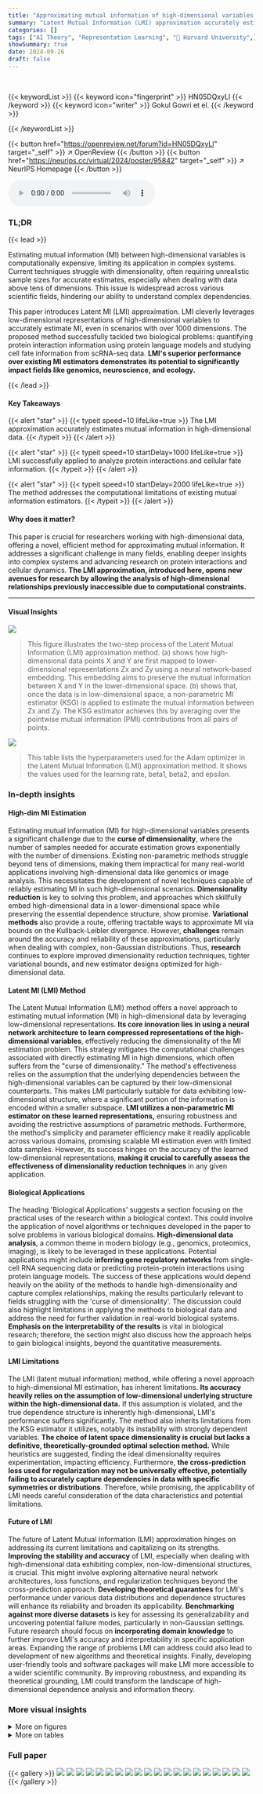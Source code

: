 ```yaml
---
title: "Approximating mutual information of high-dimensional variables using learned representations"
summary: "Latent Mutual Information (LMI) approximation accurately estimates mutual information in high-dimensional data using low-dimensional learned representations, solving a critical problem in various scie..."
categories: []
tags: ["AI Theory", "Representation Learning", "🏢 Harvard University",]
showSummary: true
date: 2024-09-26
draft: false
---
```


<br>

{{< keywordList >}}
{{< keyword icon="fingerprint" >}} HN05DQxyLl {{< /keyword >}}
{{< keyword icon="writer" >}} Gokul Gowri et el. {{< /keyword >}}
 
{{< /keywordList >}}

{{< button href="https://openreview.net/forum?id=HN05DQxyLl" target="_self" >}}
↗ OpenReview
{{< /button >}}
{{< button href="https://neurips.cc/virtual/2024/poster/95842" target="_self" >}}
↗ NeurIPS Homepage
{{< /button >}}


<audio controls>
    <source src="https://ai-paper-reviewer.com/HN05DQxyLl/podcast.wav" type="audio/wav">
    Your browser does not support the audio element.
</audio>


### TL;DR


{{< lead >}}

Estimating mutual information (MI) between high-dimensional variables is computationally expensive, limiting its application in complex systems. Current techniques struggle with dimensionality, often requiring unrealistic sample sizes for accurate estimates, especially when dealing with data above tens of dimensions.  This issue is widespread across various scientific fields, hindering our ability to understand complex dependencies.



This paper introduces Latent MI (LMI) approximation. LMI cleverly leverages low-dimensional representations of high-dimensional variables to accurately estimate MI, even in scenarios with over 1000 dimensions.  The proposed method successfully tackled two biological problems: quantifying protein interaction information using protein language models and studying cell fate information from scRNA-seq data.  **LMI's superior performance over existing MI estimators demonstrates its potential to significantly impact fields like genomics, neuroscience, and ecology.**

{{< /lead >}}


#### Key Takeaways

{{< alert "star" >}}
{{< typeit speed=10 lifeLike=true >}} The LMI approximation accurately estimates mutual information in high-dimensional data. {{< /typeit >}}
{{< /alert >}}

{{< alert "star" >}}
{{< typeit speed=10 startDelay=1000 lifeLike=true >}} LMI successfully applied to analyze protein interactions and cellular fate information. {{< /typeit >}}
{{< /alert >}}

{{< alert "star" >}}
{{< typeit speed=10 startDelay=2000 lifeLike=true >}} The method addresses the computational limitations of existing mutual information estimators. {{< /typeit >}}
{{< /alert >}}

#### Why does it matter?
This paper is crucial for researchers working with high-dimensional data, offering a novel, efficient method for approximating mutual information.  It addresses a significant challenge in many fields, enabling deeper insights into complex systems and advancing research on protein interactions and cellular dynamics. **The LMI approximation, introduced here, opens new avenues for research by allowing the analysis of high-dimensional relationships previously inaccessible due to computational constraints.**

------
#### Visual Insights



![](https://ai-paper-reviewer.com/HN05DQxyLl/figures_2_1.jpg)

> This figure illustrates the two-step process of the Latent Mutual Information (LMI) approximation method.  (a) shows how high-dimensional data points X and Y are first mapped to lower-dimensional representations Zx and Zy using a neural network-based embedding. This embedding aims to preserve the mutual information between X and Y in the lower-dimensional space. (b) shows that, once the data is in low-dimensional space, a non-parametric MI estimator (KSG) is applied to estimate the mutual information between Zx and Zy.  The KSG estimator achieves this by averaging over the pointwise mutual information (PMI) contributions from all pairs of points.





![](https://ai-paper-reviewer.com/HN05DQxyLl/tables_3_1.jpg)

> This table lists the hyperparameters used for the Adam optimizer in the Latent Mutual Information (LMI) approximation method.  It shows the values used for the learning rate, beta1, beta2, and epsilon.





### In-depth insights


#### High-dim MI Estimation
Estimating mutual information (MI) for high-dimensional variables presents a significant challenge due to the **curse of dimensionality**, where the number of samples needed for accurate estimation grows exponentially with the number of dimensions.  Existing non-parametric methods struggle beyond tens of dimensions, making them impractical for many real-world applications involving high-dimensional data like genomics or image analysis. This necessitates the development of novel techniques capable of reliably estimating MI in such high-dimensional scenarios.  **Dimensionality reduction** is key to solving this problem, and approaches which skillfully embed high-dimensional data in a lower-dimensional space while preserving the essential dependence structure, show promise. **Variational methods** also provide a route, offering tractable ways to approximate MI via bounds on the Kullback-Leibler divergence. However, **challenges** remain around the accuracy and reliability of these approximations, particularly when dealing with complex, non-Gaussian distributions.  Thus, **research** continues to explore improved dimensionality reduction techniques, tighter variational bounds, and new estimator designs optimized for high-dimensional data.

#### Latent MI (LMI) Method
The Latent Mutual Information (LMI) method offers a novel approach to estimating mutual information (MI) in high-dimensional data by leveraging low-dimensional representations.  **Its core innovation lies in using a neural network architecture to learn compressed representations of the high-dimensional variables**, effectively reducing the dimensionality of the MI estimation problem. This strategy mitigates the computational challenges associated with directly estimating MI in high dimensions, which often suffers from the "curse of dimensionality." The method's effectiveness relies on the assumption that the underlying dependencies between the high-dimensional variables can be captured by their low-dimensional counterparts. This makes LMI particularly suitable for data exhibiting low-dimensional structure, where a significant portion of the information is encoded within a smaller subspace.  **LMI utilizes a non-parametric MI estimator on these learned representations,** ensuring robustness and avoiding the restrictive assumptions of parametric methods.  Furthermore, the method's simplicity and parameter efficiency make it readily applicable across various domains, promising scalable MI estimation even with limited data samples.  However, its success hinges on the accuracy of the learned low-dimensional representations, **making it crucial to carefully assess the effectiveness of dimensionality reduction techniques** in any given application.

#### Biological Applications
The heading 'Biological Applications' suggests a section focusing on the practical uses of the research within a biological context.  This could involve the application of novel algorithms or techniques developed in the paper to solve problems in various biological domains.  **High-dimensional data analysis**, a common theme in modern biology (e.g., genomics, proteomics, imaging), is likely to be leveraged in these applications.  Potential applications might include **inferring gene regulatory networks** from single-cell RNA sequencing data or predicting protein-protein interactions using protein language models.  The success of these applications would depend heavily on the ability of the methods to handle high-dimensionality and capture complex relationships, making the results particularly relevant to fields struggling with the 'curse of dimensionality'.  The discussion could also highlight limitations in applying the methods to biological data and address the need for further validation in real-world biological systems.  **Emphasis on the interpretability of the results** is vital in biological research; therefore, the section might also discuss how the approach helps to gain biological insights, beyond the quantitative measurements.

#### LMI Limitations
The LMI (latent mutual information) method, while offering a novel approach to high-dimensional MI estimation, has inherent limitations.  **Its accuracy heavily relies on the assumption of low-dimensional underlying structure within the high-dimensional data.** If this assumption is violated, and the true dependence structure is inherently high-dimensional, LMI's performance suffers significantly. The method also inherits limitations from the KSG estimator it utilizes, notably its instability with strongly dependent variables.  **The choice of latent space dimensionality is crucial but lacks a definitive, theoretically-grounded optimal selection method.**  While heuristics are suggested, finding the ideal dimensionality requires experimentation, impacting efficiency.  Furthermore, **the cross-prediction loss used for regularization may not be universally effective, potentially failing to accurately capture dependencies in data with specific symmetries or distributions**.  Therefore, while promising, the applicability of LMI needs careful consideration of the data characteristics and potential limitations.

#### Future of LMI
The future of Latent Mutual Information (LMI) approximation hinges on addressing its current limitations and capitalizing on its strengths.  **Improving the stability and accuracy** of LMI, especially when dealing with high-dimensional data exhibiting complex, non-low-dimensional structures, is crucial. This might involve exploring alternative neural network architectures, loss functions, and regularization techniques beyond the cross-prediction approach.  **Developing theoretical guarantees** for LMI's performance under various data distributions and dependence structures will enhance its reliability and broaden its applicability.  **Benchmarking against more diverse datasets** is key for assessing its generalizability and uncovering potential failure modes, particularly in non-Gaussian settings.  Future research should focus on **incorporating domain knowledge** to further improve LMI's accuracy and interpretability in specific application areas. Expanding the range of problems LMI can address could also lead to development of new algorithms and theoretical insights.  Finally, developing user-friendly tools and software packages will make LMI more accessible to a wider scientific community.  By improving robustness, and expanding its theoretical grounding, LMI could transform the landscape of high-dimensional dependence analysis and information theory.


### More visual insights

<details>
<summary>More on figures
</summary>


![](https://ai-paper-reviewer.com/HN05DQxyLl/figures_4_1.jpg)

> This figure compares the performance of four mutual information (MI) estimators (InfoNCE, MINE, KSG, and LMI) across different dimensionalities and intrinsic dimensions of the data.  It shows that LMI outperforms the other three estimators, especially in high-dimensional settings with low intrinsic dimensionality. The performance is evaluated using both absolute accuracy (MSE) and relative accuracy (Kendall τ).


![](https://ai-paper-reviewer.com/HN05DQxyLl/figures_5_1.jpg)

> This figure shows the number of samples required by different mutual information estimators to achieve a specific estimation error (€) under various ambient and intrinsic dimensionalities.  It demonstrates the scalability of LMI approximation compared to KSG, MINE, and InfoNCE.  The plots show that while other methods struggle to converge as dimensionality increases, LMI maintains stable performance provided the dependence structure has low intrinsic dimensionality (k). As k approaches d (full-rank dependence), all methods struggle.


![](https://ai-paper-reviewer.com/HN05DQxyLl/figures_6_1.jpg)

> This figure compares the performance of four different mutual information (MI) estimators across various dimensionalities and dependence structures.  The performance is evaluated using both absolute accuracy (MSE) and relative accuracy (Kendall's tau).  LMI consistently outperforms other methods, especially in high dimensions, demonstrating its effectiveness in approximating MI for high-dimensional data with low-dimensional dependence structures.


![](https://ai-paper-reviewer.com/HN05DQxyLl/figures_6_2.jpg)

> This figure demonstrates a scenario where the LMI (Latent Mutual Information) approximation method fails.  Panel (a) shows examples of symmetric distributions where the conditional expectation of X given Y is equal to the expectation of X.  Panel (b) shows how MI estimates from various methods change as independent dimensions are added to these symmetric distributions. In an ideal case, the MI estimates shouldn't vary as these independent dimensions don't affect the MI between X and Y.  The experiment highlights a limitation of LMI in handling symmetric data.


![](https://ai-paper-reviewer.com/HN05DQxyLl/figures_7_1.jpg)

> This figure presents the results of applying the latent mutual information (LMI) approximation method to quantify the statistical dependence between interacting protein pairs (kinase-target and ligand-receptor interactions).  Panels (a) and (b) show MI estimates from the LMI method, and other methods, comparing estimates from real data to those obtained from shuffled (randomized) data which serves as a negative control. Panels (c) and (d) display ROC curves for a classification model designed to distinguish between true interacting protein pairs and non-interacting pairs.  The ROC curves further validate the information captured by the LMI method and protein language model embeddings.


![](https://ai-paper-reviewer.com/HN05DQxyLl/figures_9_1.jpg)

> This figure shows the results of applying the latent mutual information (LMI) method to single-cell RNA sequencing (scRNA-seq) data from a study of hematopoietic stem cells. Panel (a) shows a 2D representation of the scRNA-seq data, colored by cell type. Panel (b) shows a heatmap of pointwise mutual information (pMI) between pairs of sister cells, calculated using LMI. Panel (c) shows a smoothed version of the pMI along the neutrophil differentiation trajectory, highlighting a sharp increase in pMI around a specific pseudotime value.


![](https://ai-paper-reviewer.com/HN05DQxyLl/figures_17_1.jpg)

> This figure shows the performance of different mutual information (MI) estimators as the dimensionality of the data increases.  The plots compare the absolute and relative accuracy of four estimators: LMI, KSG, MINE, and InfoNCE.  The results demonstrate that LMI outperforms the other estimators, particularly when the intrinsic dimensionality of the data is low compared to the ambient dimensionality.  The accuracy is measured using mean-squared error (MSE) and Kendall's tau correlation.


![](https://ai-paper-reviewer.com/HN05DQxyLl/figures_18_1.jpg)

> This figure shows the convergence of latent InfoNCE and latent KSG estimators during the training process.  Multiple trials (100) were run, and the average performance is highlighted in bold. The ground truth mutual information (MI) value is 1 bit.  The plot demonstrates how the estimations approach the true value over training epochs, illustrating the convergence behavior of the two methods.


![](https://ai-paper-reviewer.com/HN05DQxyLl/figures_18_2.jpg)

> This figure shows the pixel-wise reconstruction error from the cross-decoders in a paired binary MNIST dataset where Lx=Ly.  It demonstrates that the cross-predictive regularization used helps identify which pixels are most important in determining the mutual information between the variables. Pixels with low reconstruction error are better predicted by the other variable, while those with high error are not. This visualization is useful for interpreting the results of the LMI approximation.


![](https://ai-paper-reviewer.com/HN05DQxyLl/figures_19_1.jpg)

> This figure demonstrates a scenario where the Latent Mutual Information (LMI) approximation method may fail.  Part (a) shows examples of symmetric distributions where the conditional expectation E[X|Y] equals the expectation of X, indicating a lack of information about X given Y. Part (b) shows how MI estimates change as independent dimensions are added to symmetric variables.  In theory, an ideal MI estimator would remain invariant to the addition of these independent dimensions; however, the figure shows that multiple MI estimators, including LMI, exhibit performance degradation. This illustrates a limitation of LMI and highlights the impact of dataset characteristics on estimation accuracy.


![](https://ai-paper-reviewer.com/HN05DQxyLl/figures_21_1.jpg)

> This figure shows UMAP visualizations of two datasets used for benchmarking in the paper: (a) a subset of MNIST data containing only images of 0 and 1, and (b) protein embeddings from E. coli and A. thaliana.  UMAP is a dimensionality reduction technique used to visualize high-dimensional data.  The clear separation of the clusters in both (a) and (b) suggests that the samples are well-separated and clustered according to their labels, providing evidence to support the assumption that the discrete labels can be uniquely identified by high-dimensional vectors. This is a key assumption for a benchmarking method used in the paper. 


![](https://ai-paper-reviewer.com/HN05DQxyLl/figures_21_2.jpg)

> This figure validates the assumptions made for the cluster-based benchmarking approach used in Section 3.2 of the paper.  Two UMAP plots are shown. The first (a) visualizes the separation of clusters for a binary subset of MNIST (Modified National Institute of Standards and Technology) digits, where 0 and 1 represent images of zeros and ones respectively. The second (b) shows the separation of clusters for protein sequence embeddings from Arabidopsis thaliana and Escherichia coli.  The clear separation in both plots supports the assumption that the labels (digits and species) can be reliably determined from their high-dimensional vector representations, a key assumption for the cluster-based benchmarking method's validity.


![](https://ai-paper-reviewer.com/HN05DQxyLl/figures_22_1.jpg)

> This figure shows the mean squared error (MSE) of four different mutual information (MI) estimation methods (MINE, LMI, KSG, InfoNCE) on a subset of the multivariate Gaussian benchmark dataset from [12]. The dataset consists of high-dimensional (1000 dimensions) variables with varying intrinsic dimensionality (1-9 dimensions) and different non-linear transformations (Asinh, Half cube, None, Uniform margins) applied to the data. The heatmaps show the performance of each method as a function of intrinsic dimensionality and transformation type. LMI shows consistently better performance than other methods in most cases.


![](https://ai-paper-reviewer.com/HN05DQxyLl/figures_23_1.jpg)

> The figure compares the performance of several mutual information (MI) estimators as the dimensionality of the data increases.  It shows that the proposed Latent MI (LMI) method outperforms existing methods in terms of both absolute and relative accuracy, especially when the data has high ambient dimensionality but low intrinsic dimensionality.  The results are presented using mean squared error (MSE) and Kendall's tau correlation as metrics. 


![](https://ai-paper-reviewer.com/HN05DQxyLl/figures_24_1.jpg)

> This figure presents the results of a benchmarking study comparing the performance of different mutual information (MI) estimators on the MNIST dataset.  The key takeaway is that even with critic complexity equivalent to the LMI encoders (meaning neural network components designed to estimate MI), the MINE and InfoNCE estimators show poor performance when compared to the Latent Mutual Information (LMI) approach.  This highlights the relative accuracy and robustness of the LMI method, particularly in scenarios with a limited number of samples and high dimensionality.


</details>




<details>
<summary>More on tables
</summary>


![](https://ai-paper-reviewer.com/HN05DQxyLl/tables_15_1.jpg)
> This table lists the hyperparameters used for the Adam optimizer in the Latent Mutual Information (LMI) approximation method.  It shows the values used for the learning rate (alpha), beta1, beta2, and epsilon.

![](https://ai-paper-reviewer.com/HN05DQxyLl/tables_25_1.jpg)
> This table presents the LMI estimates obtained using different latent space sizes (2, 4, 6, and 8 dimensions) for a multivariate Gaussian dataset.  The dataset is generated with 1000 ambient dimensions, 4 intrinsic dimensions, and a ground truth mutual information (MI) of 1 bit, using the method described in Figure 2 of the paper.  The results are compared with MINE and InfoNCE estimates for the same dataset, showcasing how the LMI approximation's accuracy varies with latent space size.

</details>




### Full paper

{{< gallery >}}
<img src="https://ai-paper-reviewer.com/HN05DQxyLl/1.png" class="grid-w50 md:grid-w33 xl:grid-w25" />
<img src="https://ai-paper-reviewer.com/HN05DQxyLl/2.png" class="grid-w50 md:grid-w33 xl:grid-w25" />
<img src="https://ai-paper-reviewer.com/HN05DQxyLl/3.png" class="grid-w50 md:grid-w33 xl:grid-w25" />
<img src="https://ai-paper-reviewer.com/HN05DQxyLl/4.png" class="grid-w50 md:grid-w33 xl:grid-w25" />
<img src="https://ai-paper-reviewer.com/HN05DQxyLl/5.png" class="grid-w50 md:grid-w33 xl:grid-w25" />
<img src="https://ai-paper-reviewer.com/HN05DQxyLl/6.png" class="grid-w50 md:grid-w33 xl:grid-w25" />
<img src="https://ai-paper-reviewer.com/HN05DQxyLl/7.png" class="grid-w50 md:grid-w33 xl:grid-w25" />
<img src="https://ai-paper-reviewer.com/HN05DQxyLl/8.png" class="grid-w50 md:grid-w33 xl:grid-w25" />
<img src="https://ai-paper-reviewer.com/HN05DQxyLl/9.png" class="grid-w50 md:grid-w33 xl:grid-w25" />
<img src="https://ai-paper-reviewer.com/HN05DQxyLl/10.png" class="grid-w50 md:grid-w33 xl:grid-w25" />
<img src="https://ai-paper-reviewer.com/HN05DQxyLl/11.png" class="grid-w50 md:grid-w33 xl:grid-w25" />
<img src="https://ai-paper-reviewer.com/HN05DQxyLl/12.png" class="grid-w50 md:grid-w33 xl:grid-w25" />
<img src="https://ai-paper-reviewer.com/HN05DQxyLl/13.png" class="grid-w50 md:grid-w33 xl:grid-w25" />
<img src="https://ai-paper-reviewer.com/HN05DQxyLl/14.png" class="grid-w50 md:grid-w33 xl:grid-w25" />
<img src="https://ai-paper-reviewer.com/HN05DQxyLl/15.png" class="grid-w50 md:grid-w33 xl:grid-w25" />
<img src="https://ai-paper-reviewer.com/HN05DQxyLl/16.png" class="grid-w50 md:grid-w33 xl:grid-w25" />
<img src="https://ai-paper-reviewer.com/HN05DQxyLl/17.png" class="grid-w50 md:grid-w33 xl:grid-w25" />
<img src="https://ai-paper-reviewer.com/HN05DQxyLl/18.png" class="grid-w50 md:grid-w33 xl:grid-w25" />
<img src="https://ai-paper-reviewer.com/HN05DQxyLl/19.png" class="grid-w50 md:grid-w33 xl:grid-w25" />
<img src="https://ai-paper-reviewer.com/HN05DQxyLl/20.png" class="grid-w50 md:grid-w33 xl:grid-w25" />
{{< /gallery >}}